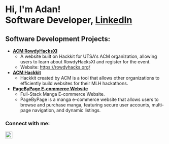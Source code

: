 <h1>Hi, I'm Adan! <br/>Software Developer, <a href="https://www.linkedin.com/in/adan-santos-36a30824a/">LinkedIn</a></h1>

<h2>Software Development Projects:</h2>

- <b>[ACM RowdyHacksXI](https://github.com/acmutsa/RowdyHacksXI)</b>
  - A website built on Hackkit for UTSA's ACM organization, allowing users to learn about RowdyHacksXI and register for the event.
  - Website: https://rowdyhacks.org/
- <b>[ACM Hackkit](https://github.com/acmutsa/HackKit)</b>
  - Hackkit created by ACM is a tool that allows other organizations to efficiently build websites for their MLH hackathons.
- <b>[PageByPage E-commerce Website](https://github.com/adanrsantos/PageByPage)</b>
  - Full-Stack Manga E-commerce Website.
  - PageByPage is a manga e-commerce website that allows users to browse and purchase manga, featuring secure user accounts, multi-page navigation, and dynamic listings.

<h3>Connect with me:</h3>

[<img align="left" alt="AdanSantos | LinkedIn" width="22px" src="https://cdn.jsdelivr.net/npm/simple-icons@v3/icons/linkedin.svg" />][linkedin]

[linkedin]: https://www.linkedin.com/in/adan-santos-36a30824a/
<!--
**joshmadakor1/joshmadakor1** is a ✨ _special_ ✨ repository because its `README.md` (this file) appears on your GitHub profile.

Here are some ideas to get you started:

- 🔭 I’m currently working on ...
- 🌱 I’m currently learning ...
- 👯 I’m looking to collaborate on ...
- 🤔 I’m looking for help with ...
- 💬 Ask me about ...
- 📫 How to reach me: ...
- 😄 Pronouns: ...
- ⚡ Fun fact: ...
-->

